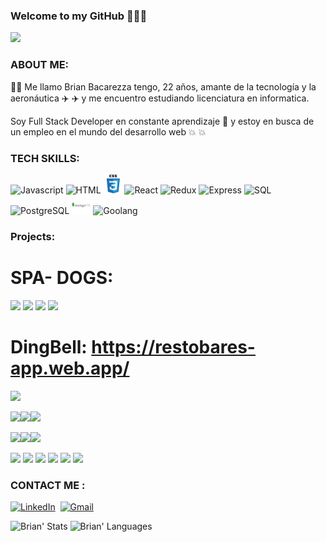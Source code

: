 ### Welcome to my GitHub  👋👨‍💻

<img src ="https://i.pinimg.com/originals/2b/d9/b3/2bd9b3f6cb8c6237d88a28ffb57654bc.gif"/>
 
 ### ABOUT ME:
 :technologist: Me llamo Brian Bacarezza tengo, 22 años, amante de la tecnología y la  aeronáutica :airplane: :airplane: y  me encuentro estudiando licenciatura en informatica.
 
Soy Full Stack Developer en constante aprendizaje :rocket: y estoy en busca de un empleo en el mundo del desarrollo web :boom: :boom:
 


### TECH SKILLS:
<p>
    <a><img height="30" alt="Javascript" src="https://camo.githubusercontent.com/1f7186a9be6da41cf90bd5d97a203962e6e47b67ac401c52e87e4afe42a25235/68747470733a2f2f75706c6f61642e77696b696d656469612e6f72672f77696b6970656469612f636f6d6d6f6e732f7468756d622f362f36612f4a6176615363726970742d6c6f676f2e706e672f34383070782d4a6176615363726970742d6c6f676f2e706e67" data-canonical-src="https://upload.wikimedia.org/wikipedia/commons/thumb/6/6a/JavaScript-logo.png/480px-JavaScript-logo.png" style="max-width:100%;"></a>
    <a><img height="30" alt="HTML" src="https://camo.githubusercontent.com/0821ae25cbd292f1c724d2fbf808a78136e61c72ec42a1a961d2be9288441930/68747470733a2f2f7777772e77332e6f72672f68746d6c2f6c6f676f2f646f776e6c6f6164732f48544d4c355f4c6f676f5f3531322e706e67" data-canonical-src="https://www.w3.org/html/logo/downloads/HTML5_Logo_512.png" style="max-width:100%;"></a>
    <a> <img height="30" alt="CSS3" src="https://raw.githubusercontent.com/github/explore/80688e429a7d4ef2fca1e82350fe8e3517d3494d/topics/css/css.png" style="max-width:100%/></a>
    <a><img height="30" alt="NodeJS" src="https://victorroblesweb.es/wp-content/uploads/2018/01/nodejs-victorroblesweb.png" style="max-width:100%;"></a>
    <a><img height="30" alt="React" src="https://camo.githubusercontent.com/42d79599b684d4449d0fab6ee8df849c39fa0148993c7680b85210494dda4599/68747470733a2f2f63646e342e69636f6e66696e6465722e636f6d2f646174612f69636f6e732f6c6f676f732d332f3630302f52656163742e6a735f6c6f676f2d3531322e706e67" data-canonical-src="https://cdn4.iconfinder.com/data/icons/logos-3/600/React.js_logo-512.png" style="max-width:100%;"></a>
    <a><img height="30" alt="Redux" src="https://camo.githubusercontent.com/d3d1874579d4c426185cc3f0b5819d05cad0e3cb0d62ce2b182daea2abab84b3/68747470733a2f2f696d672e69636f6e73382e636f6d2f636f6c6f722f34382f3030303030302f72656475782e706e67" data-canonical-src="https://img.icons8.com/color/48/000000/redux.png" style="max-width:100%;"></a>
    <a><img height="30" alt="Express" src="https://camo.githubusercontent.com/7ec3abcd6d3c307833892183db0fc207c73786e2852517daa0c5be09456663af/68747470733a2f2f656e637279707465642d74626e302e677374617469632e636f6d2f696d616765733f713d74626e3a414e6439476352504479522d586237304473614d64726b3238627431445a36785a3036317a42444b657726757371703d434155" data-canonical-src="https://encrypted-tbn0.gstatic.com/images?q=tbn:ANd9GcRPDyR-Xb70DsaMdrk28bt1DZ6xZ061zBDKew&amp;usqp=CAU" style="max-width:100%;"></a>
    <a><img height="30" alt="SQL" src="https://camo.githubusercontent.com/e1cd7d44e225fb4df5f1c3675101bccfa1a7dcaf97a4b5993262f95ecf0f1e96/68747470733a2f2f7777772e6c6f676f6c796e782e636f6d2f696d616765732f6c6f676f6c796e782f63302f63306638346439353039643636393061373063653463353936663734306336322e706e67" data-canonical-src="https://www.logolynx.com/images/logolynx/c0/c0f84d9509d6690a70ce4c596f740c62.png" style="max-width:100%;"></a>
    <a><img height="30" alt="PostgreSQL" src="https://camo.githubusercontent.com/2717985f26463c118a5e93fd5ab74cbafe4dd5c9e9a9ca4bf2af249baf4d92a7/68747470733a2f2f75706c6f61642e77696b696d656469612e6f72672f77696b6970656469612f636f6d6d6f6e732f7468756d622f322f32392f506f737467726573716c5f656c657068616e742e7376672f3132303070782d506f737467726573716c5f656c657068616e742e7376672e706e67" data-canonical-src="https://upload.wikimedia.org/wikipedia/commons/thumb/2/29/Postgresql_elephant.svg/1200px-Postgresql_elephant.svg.png" style="max-width:100%;"></a>
     <a><img height="30" alt="MongoDB"  src="https://raw.githubusercontent.com/github/explore/80688e429a7d4ef2fca1e82350fe8e3517d3494d/topics/mongodb/mongodb.png" style="max-width:100% /></a>
    <a><img height="30" alt="git" src="https://camo.githubusercontent.com/eb88d34dc21a1762c4097fb7b8a56202198c252561d7ac4fb245d8388091c3eb/68747470733a2f2f65372e706e676567672e636f6d2f706e67696d616765732f3731332f3535382f706e672d636c69706172742d636f6d70757465722d69636f6e732d70726f2d6769742d6769746875622d6c6f676f2d746578742d6c6f676f2d7468756d626e61696c2e706e67" data-canonical-src="https://e7.pngegg.com/pngimages/713/558/png-clipart-computer-icons-pro-git-github-logo-text-logo-thumbnail.png" style="max-width:100%;"></a>
<!--  <a><img height="30" alt="Goolang" src="https://i0.wp.com/unaaldia.hispasec.com/wp-content/uploads/2020/12/golang.png?fit=700%2C395&ssl=1" style="max-width:100%;"></a> -->
 <a><img height="30" alt="Goolang" src="https://manticore-labs.com/wp-content/uploads/2019/02/nest.png" style="max-width:100%;"></a>
</p>

### Projects:

#  SPA- DOGS:
<img src ="https://blogger.googleusercontent.com/img/a/AVvXsEiBk_-L0xkdl3mdrYRHpZ0U2ATMVQtsNrnxNHYLQ4kZmS-2gnWoaOW4YEHRy3u_uGDOKp8yusRslnj9gsbA5Q8Ee3d9GCQIOxnDG2N-mSszdLaKs69sdIlEOWvvbu9jHO8n4XEHSvU_mfUw4ZI5a90e3dqtp-B6M8FlszjxGZUl-kkMEqCJa1uMK53r2w=w532-h193" height="584"/>

<img src ="https://blogger.googleusercontent.com/img/a/AVvXsEhLvRytSokJ8k2znmWxcQuhOdeNs6PDD5GuNsjocXobFjV3-6jS8o6rL-jXgNuMudhL2Im3rEbOqsaZlub_we0VQpWrBA74eJQZR5qImn-KQGBxeZJz9S4_dni-TluXNdpYPec3auNouqlXXjn_seiYdFrqnCeUSubC1Fbbk5mzQU34DyUI9n14GpcfaQ=w507-h288"/>

<img src="https://blogger.googleusercontent.com/img/a/AVvXsEhe0-js2HC_yprsRquKNXjjfIqyrRc2AV1cPvw1bDywopBJ7STnSPoxFyCEP86IrtdhlvdtsCXcLvUewe0VFeUk_-Hnyrx_BfrsEvycJry9sojD5eD32Hk6T0aVX1OWUNJN71l5JXL2AnGR9txawmzM-iFNEUY_GfruTRKB_d82IWS3JYY9hkQeFkHd-w=w467-h225"/>

<img  src ="https://blogger.googleusercontent.com/img/a/AVvXsEhxsxUgA26Zy_JG-kkBkyzuWdmNILEYbLUXnapW6GWuhaaOh8amkOV09maAYjJZguJv1TVpUi_astWYgfvoc6BcAWWFYPInvBP-XL1uuQtenEYQdSID743bUPNhV6_rnEGrSfDPci2jZockxMkHZDMPGGanfvuYzKmEQUtQYY8oay7qLYRzVjHTdThmKA=w522-h276"/>

#  DingBell: https://restobares-app.web.app/


<img src ="https://lh3.googleusercontent.com/-BIeT1_ac2cE/YdWOtvt-B9I/AAAAAAAAa6c/MTNJc0j5QPYpn2xDQ8CoKfLu6OGGhERKwCNcBGAsYHQ/image.png"/>

<img src ="https://lh3.googleusercontent.com/-sMK90Gr00Lw/YeG2tWssTSI/AAAAAAAAa_M/Qd8BALG8kN0p6mTTmOj-npDGBi3_Ks0OwCNcBGAsYHQ/w321-h557/image.png"/><img  src ="https://lh3.googleusercontent.com/-2j_7_eTZmec/YeG3ApcOBII/AAAAAAAAa_U/vbzwmMVJNmMB3KbFH7iQUByMRXTli0G4gCNcBGAsYHQ/w291-h581/image.png"/><img src ="https://lh3.googleusercontent.com/-BCFCyuFwnNc/YeG8wN_v4NI/AAAAAAAAbAo/5LYxLxDsTBEdHTGBRuPv2ozcGXivii5pwCNcBGAsYHQ/w320-h614/image.png"/>

<img src ="https://lh3.googleusercontent.com/-DKfPHUZrhnw/YeG3eiIV9DI/AAAAAAAAa_c/s9kLGFRvoScvX6_0djPTR6KTcIwtpkL7gCNcBGAsYHQ/w292-h589/image.png"/><img src ="https://lh3.googleusercontent.com/-kPWWrcRCXZY/YeG3mSHh2TI/AAAAAAAAa_g/nO7i9ou5Mn4pwNZPHk5P_O7uyq3vo2DjQCNcBGAsYHQ/w297-h589/image.png"/><img src ="https://lh3.googleusercontent.com/-RboeccpUgck/YeG5B2_9nFI/AAAAAAAAbAU/3JX26R8o83sdGSjXw492Ei8DCK-tH8OuACNcBGAsYHQ/w248-h513/image.png"/>

<img src ="https://lh3.googleusercontent.com/-u__mseSa2Yw/YeG5LPnebvI/AAAAAAAAbAc/29kIweCiVIkCLfLftuQyiq9pwuhxMAxuQCNcBGAsYHQ/w307-h613/image.png"/>

<img src ="https://lh3.googleusercontent.com/-_ELo_tV51ug/YeG4TwQ_v9I/AAAAAAAAa_4/0oG4FepRkqE5iV_jcOwRdw6AB7IWuDorQCNcBGAsYHQ/w648-h301/image.png"/>

<img src ="https://lh3.googleusercontent.com/-TCBGWvGjSV8/YeG37YEVXsI/AAAAAAAAa_s/OF4EKrA6LGAiOeb2zn2yP7fh20JeO9UJgCNcBGAsYHQ/w630-h291/image.png"/>

<img src ="https://lh3.googleusercontent.com/-nMmCZ4LrsY4/YeG4bO8UHeI/AAAAAAAAa_8/Tg1Znt8wcTcJjTvVbN7x2jXTUHuNvQgQwCNcBGAsYHQ/w659-h297/image.png"/>

<img src ="https://lh3.googleusercontent.com/-kjwd9HMIkfs/YeG4ofglVUI/AAAAAAAAbAE/0Ku8q8coYDYNd97KeXDiFOg1QvqsXFooQCNcBGAsYHQ/w655-h303/image.png"/>

<img src ="https://lh3.googleusercontent.com/-h9tzwOo9jp0/YeG4yesw6JI/AAAAAAAAbAM/KGBfZ1dBLLgCeBHgx3ZBoxWduFcuBdVewCNcBGAsYHQ/w614-h277/image.png"/>









### CONTACT ME :

<a href="https://www.linkedin.com/in/brian-bacarezza/"><img src="https://img.shields.io/badge/linkedin-%230077B5.svg?&style=for-the-badge&logo=linkedin&logoColor=white" alt="LinkedIn" /></a>&nbsp;
<a href="brianbn0@gmail.com?subject=Hola%20Jiji"><img src="https://img.shields.io/badge/gmail-%23D14836.svg?&style=for-the-badge&logo=gmail&logoColor=white" alt="Gmail"/></a>&nbsp;


<!--
**brianbacca/brianbacca** is a ✨ _special_ ✨ repository because its `README.md` (this file) appears on your GitHub profile.

Here are some ideas to get you started:

-->
![Brian' Stats](https://github-readme-stats.vercel.app/api?username=brianbacca&show_icons=true&theme=buefy)
![Brian' Languages](https://github-readme-stats.vercel.app/api/top-langs/?username=brianbacca&hide=jupyter%20notebook&layout=compact)
